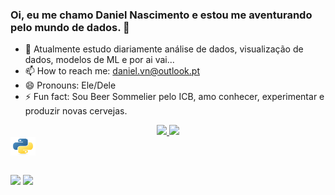 ### Oi, eu me chamo Daniel Nascimento e estou me aventurando pelo mundo de dados. 👋


- 🌱 Atualmente estudo diariamente análise de dados, visualização de dados, modelos de ML e por ai vai...
- 📫 How to reach me: daniel.vn@outlook.pt
- 😄 Pronouns: Ele/Dele
- ⚡ Fun fact: Sou Beer Sommelier pelo ICB, amo conhecer, experimentar e produzir novas cervejas.

 <div align="center">
  <a href="https://github.com/madmattbr">
  <img height="180em" src="https://github-readme-stats.vercel.app/api?username=madmattbr&show_icons=true&theme=tokyonight&include_all_commits=true&count_private=true"/>
  <img height="180em" src="https://github-readme-stats.vercel.app/api/top-langs/?username=madmattbr&layout=compact&langs_count=7&theme=tokyonight"/>
</div>
<div>
</div>
<div>
 <img align="center" alt="Rafa-Python" height="30" width="40" src="https://raw.githubusercontent.com/devicons/devicon/master/icons/python/python-original.svg">
</div>

<div style="display: inline_block"><br>
  
 <a href = "mailto:danielnascimento@id.uff.br"><img src="https://img.shields.io/badge/-Gmail-%23333?style=for-the-badge&logo=gmail&logoColor=white" target="_blank"></a>
  <a href="https://www.linkedin.com/in/daniel-vieira-23778612a/" target="_blank"><img src="https://img.shields.io/badge/-LinkedIn-%230077B5?style=for-the-badge&logo=linkedin&logoColor=white" target="_blank"></a> 
</div>
 

 ##
 
<div> 
  <!--<a href="https://www.youtube.com/channel/UC_-uuuZbY0AAt9CViNzvc-Q" target="_blank"><img src="https://img.shields.io/badge/YouTube-FF0000?style=for-the-badge&logo=youtube&logoColor=white" target="_blank"></a>
  <a href="https://instagram.com/rafaballerini" target="_blank"><img src="https://img.shields.io/badge/-Instagram-%23E4405F?style=for-the-badge&logo=instagram&logoColor=white" target="_blank"></a>
 	<a href="https://www.twitch.tv/rafaballerinii" target="_blank"><img src="https://img.shields.io/badge/Twitch-9146FF?style=for-the-badge&logo=twitch&logoColor=white" target="_blank"></a>
 <a href="https://discord.gg/wagxzStdcR" target="_blank"><img src="https://img.shields.io/badge/Discord-7289DA?style=for-the-badge&logo=discord&logoColor=white" target="_blank"></a> 

  
 
  ![Snake animation](https://github.com/rafaballerini/rafaballerini/blob/output/github-contribution-grid-snake.svg)
 -->
</div>



